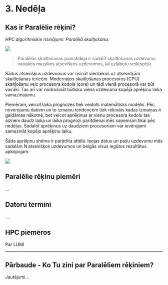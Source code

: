 
# 3. Nedēļa

## Kas ir Paralēlie rēķini?

*HPC algoritmiskie risinājumi. Paralēlā skaitļošana.*


![](https://hpc-ievads.netlify.app/_astro/sss.5111bf70_YOaWx.avif)  


> Paralēlās skaitļošanas pamatideja ir sadalīt skaitļošanas uzdevumu vairākos mazākos atsevišķos uzdevumos, lai uzlabotu veiktspēju.


Šādus atsevišķus uzdevumus var risināt vienlaikus uz atsevišķām skaitļošanas ierīcēm. Modernajos skaitļošanas procesoros (CPU) skaitļošanu veic procesora kodols (core) un tādi vienā procesorā var būt vairāki. Tas arī var nodrošināt būtisku viena uzdevuma kopējā aprēķinu laika samazinājumu.

Piemēram, veicot laika prognozes tiek veidots matemātisks modelis. Pēc novērojumu datiem un to izmaiņu tendencēm tiek rēķināts kādas izmaiņas ir gaidāmas nākotnē, bet veicot aprēķinus ar vienu procesora kodolu tas aizņem daudz laika un laika prognozi parītdienai mēs saņemsim tikai pēc nedēļas. Sadalot aprēķinus uz daudziem procesoriem var ievērojami samazināt kopējo aprēķinu laiku.

Šāda aprēķinu shēma ir parādīta attēlā. Ieejas datus un pašu uzdevumu mēs sadalām N atsevišķos uzdevumos un beigās visus iegūtos rezultātus apkopojam.

![](https://hpc-ievads.netlify.app/_astro/parallell-computing-model.b2892e88_ZSx9ho.avif)


##  Paralēlie rēķinu piemēri

...


## Datoru termini

....

## HPC piemēros

Par LUMI

---

## Pārbaude - Ko Tu zini par Paralēliem rēķiniem?

Jautājumi...
